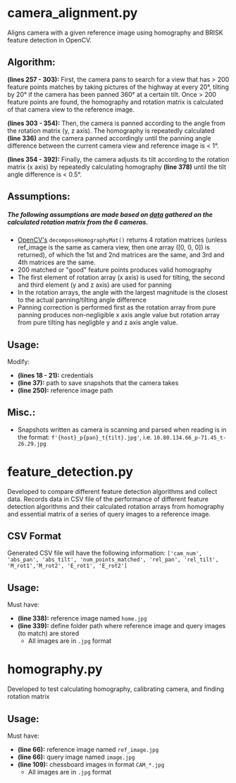 # camera_alignment.py

Aligns camera with a given reference image using homography and BRISK feature detection in OpenCV.

## Algorithm: 

**(lines 257 - 303):** First, the camera pans to search for a view that has > 200 feature points matches by taking pictures of the highway at every 20°, tilting by 20° if the camera has been panned 360° at a certain tilt. Once > 200 feature points are found, the homography and rotation matrix is calculated of that camera view to the reference image. 

**(lines 303 - 354):** Then, the camera is panned according to the angle from the rotation matrix (y, z axis). The homography is repeatedly calculated **(line 336)** and the camera panned accordingly until the panning angle difference between the current camera view and reference image is < 1°. 

**(lines 354 - 392):** Finally, the camera adjusts its tilt according to the rotation matrix (x axis) by repeatedly calculating homography **(line 378)** until the tilt angle difference is < 0.5°.

## Assumptions:
##### The following assumptions are made based on [data](cam_rot_results.xlsx) gathered on the calculated rotation matrix from the 6 cameras.

- [OpenCV's](https://docs.opencv.org/3.4/d9/d0c/group__calib3d.html#ga7f60bdff78833d1e3fd6d9d0fd538d92) `decomposeHomographyMat()` returns 4 rotation matrices (unless ref_image is the same as camera view, then one array ([0, 0, 0]) is returned), of which the 1st and 2nd matrices are the same, and 3rd and 4th matrices are the same.
- 200 matched or "good" feature points produces valid homography
- The first element of rotation array (x axis) is used for tilting, the second and third element (y and z axis) are used for panning
- In the rotation arrays, the angle with the largest magnitude is the closest to the actual panning/tilting angle difference
- Panning correction is performed first as the rotation array from pure panning produces non-negligible x axis angle value but rotation array from pure tilting has negligble y and z axis angle value.


## Usage:
Modify:

- **(lines 18 - 21):** credentials
- **(line 37):** path to save snapshots that the camera takes
- **(line 250):** reference image path

## Misc.:
- Snapshots written as camera is scanning and parsed when reading is in the format: `f'{host}_p{pan}_t{tilt}.jpg'`, i.e. `10.80.134.66_p-71.45_t-26.29.jpg`


# feature_detection.py
Developed to compare different feature detection algorithms and collect data. Records data in CSV file of the performance of different feature detection algorithms and their calculated rotation arrays from homography and essential matrix of a series of query images to a reference image.

## CSV Format
Generated CSV file will have the following information: `['cam_num', 'abs_pan', 'abs_tilt', 'num_points_matched', 'rel_pan', 'rel_tilt', 'M_rot1','M_rot2', 'E_rot1', 'E_rot2']`

## Usage:
Must have: 

- **(line 338):** reference image named `home.jpg`
- **(line 339):** define folder path where reference image and query images (to match) are stored
	- All images are in `.jpg` format

# homography.py
Developed to test calculating homography, calibrating camera, and finding rotation matrix


## Usage:
Must have: 

- **(line 66):** reference image named `ref_image.jpg`
- **(line 66):** query image named `image.jpg`
- **(line 109):** chessboard images in format `CAM_*.jpg`
	- All images are in `.jpg` format
